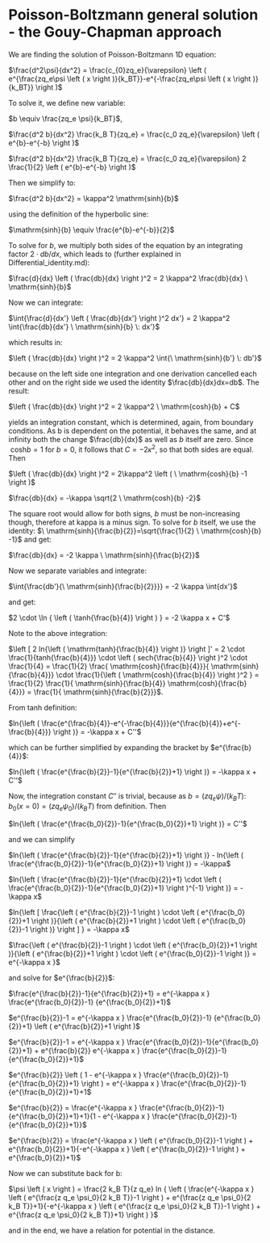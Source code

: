 # Poisson-Boltzmann general solution - the Gouy-Chapman approach

We are finding the solution of Poisson-Boltzmann 1D equation:

$\frac{d^2\psi}{dx^2}  =  \frac{c_{0}zq_e}{\varepsilon} \left ( e^{\frac{zq_e\psi \left ( x \right )}{k_BT}}-e^{-\frac{zq_e\psi \left ( x \right )}{k_BT}} \right )$

To solve it, we define new variable: 

$b \equiv \frac{zq_e \psi}{k_BT}$,

$\frac{d^2 b}{dx^2} \frac{k_B T}{zq_e} = \frac{c_0 zq_e}{\varepsilon} \left ( e^{b}-e^{-b} \right )$

$\frac{d^2 b}{dx^2} \frac{k_B T}{zq_e} = \frac{c_0 zq_e}{\varepsilon} 2 \frac{1}{2} \left ( e^{b}-e^{-b} \right )$

Then we simplify to:

$\frac{d^2 b}{dx^2} = \kappa^2 \mathrm{sinh}{b}$

using the definition of the hyperbolic sine:

$\mathrm{sinh}{b} \equiv \frac{e^{b}-e^{-b}}{2}$

To solve for $b$, we multiply both sides of the equation by an integrating factor $2 \cdot db/dx$, which leads to (further explained in Differential_identity.md):

$\frac{d}{dx} \left ( \frac{db}{dx} \right )^2 = 2 \kappa^2 \frac{db}{dx} \ \mathrm{sinh}{b}$

Now we can integrate:

$\int{\frac{d}{dx'} \left ( \frac{db}{dx'} \right )^2 dx'} = 2 \kappa^2 \int{\frac{db}{dx'} \ \mathrm{sinh}{b} \: dx'}$

which results in:

$\left ( \frac{db}{dx} \right )^2 = 2 \kappa^2 \int{\ \mathrm{sinh}{b'} \: db'}$

because on the left side one integration and one derivation cancelled each other and on the right side we used the identity $\frac{db}{dx}dx=db$. The result:

$\left ( \frac{db}{dx} \right )^2 = 2 \kappa^2 \ \mathrm{cosh}{b} + C$

yields an integration constant, which is determined, again, from boundary conditions. As b is dependent on the potential, it behaves the same, and at infinity both the change $\frac{db}{dx}$ as well as $b$ itself are zero. Since $\ \mathrm{cosh}{b}=1$ for $b=0$, it follows that $C = -2\kappa^2$, so that both sides are equal. Then

$\left ( \frac{db}{dx} \right )^2 = 2\kappa^2 \left ( \ \mathrm{cosh}{b} -1 \right )$

$\frac{db}{dx} = -\kappa \sqrt{2 \ \mathrm{cosh}{b} -2}$

The square root would allow for both signs, $b$ must be non-increasing though, therefore at kappa is a minus sign. To solve for $b$ itself, we use the identity: $\ \mathrm{sinh}{\frac{b}{2}}=\sqrt{\frac{1}{2} \ \mathrm{cosh}{b} -1}$ and get:

$\frac{db}{dx} = -2 \kappa \ \mathrm{sinh}{\frac{b}{2}}$

Now we separate variables and integrate:

$\int{\frac{db'}{\ \mathrm{sinh}{\frac{b}{2}}}} = -2 \kappa \int{dx'}$

and get:

$2 \cdot \ln { \left ( \tanh{\frac{b}{4}} \right ) } = -2 \kappa x + C'$

Note to the above integration:

$\left [ 2 ln{\left ( \mathrm{tanh}{\frac{b}{4}} \right )} \right ]' = 2 \cdot \frac{1}{tanh{\frac{b}{4}}} \cdot \left ( sech{\frac{b}{4}} \right )^2 \cdot \frac{1}{4} = \frac{1}{2} \frac{ \mathrm{cosh}{\frac{b}{4}}}{ \mathrm{sinh}{\frac{b}{4}}} \cdot \frac{1}{\left (  \mathrm{cosh}{\frac{b}{4}} \right )^2 } = \frac{1}{2} \frac{1}{ \mathrm{sinh}{\frac{b}{4}} \mathrm{cosh}{\frac{b}{4}}} = \frac{1}{ \mathrm{sinh}{\frac{b}{2}}}$.

From $\mathrm{tanh}$ definition: 

$ln{\left ( \frac{e^{\frac{b}{4}}-e^{-\frac{b}{4}}}{e^{\frac{b}{4}}+e^{-\frac{b}{4}}} \right )} = -\kappa x + C''$

which can be further simplified by expanding the bracket  by $e^{\frac{b}{4}}$:

$ln{\left ( \frac{e^{\frac{b}{2}}-1}{e^{\frac{b}{2}}+1} \right )} = -\kappa x + C''$

Now, the integration constant $C''$ is trivial, because as $b=\left ( zq_e \psi\right )/\left ( k_B T\right )$: $b_0 \left (  x=0 \right ) = \left ( zq_e \psi_0\right )/\left ( k_B T\right )$ from definition. Then

$ln{\left ( \frac{e^{\frac{b_0}{2}}-1}{e^{\frac{b_0}{2}}+1} \right )} = C''$

and we can simplify

$ln{\left ( \frac{e^{\frac{b}{2}}-1}{e^{\frac{b}{2}}+1} \right )} - ln{\left ( \frac{e^{\frac{b_0}{2}}-1}{e^{\frac{b_0}{2}}+1} \right )} = -\kappa$

$ln{\left ( \frac{e^{\frac{b}{2}}-1}{e^{\frac{b}{2}}+1} \cdot \left ( \frac{e^{\frac{b_0}{2}}-1}{e^{\frac{b_0}{2}}+1} \right )^{-1} \right )} = -\kappa x$

$ln{\left [ \frac{\left ( e^{\frac{b}{2}}-1 \right ) \cdot \left ( e^{\frac{b_0}{2}}+1 \right )}{\left ( e^{\frac{b}{2}}+1 \right ) \cdot \left ( e^{\frac{b_0}{2}}-1 \right )} \right ] } = -\kappa x$
     
$\frac{\left ( e^{\frac{b}{2}}-1 \right ) \cdot \left ( e^{\frac{b_0}{2}}+1 \right )}{\left ( e^{\frac{b}{2}}+1 \right ) \cdot \left ( e^{\frac{b_0}{2}}-1 \right )} = e^{-\kappa x }$


and solve for $e^{\frac{b}{2}}$:

$\frac{e^{\frac{b}{2}}-1}{e^{\frac{b}{2}}+1} = e^{-\kappa x } \frac{e^{\frac{b_0}{2}}-1} {e^{\frac{b_0}{2}}+1}$

$e^{\frac{b}{2}}-1 = e^{-\kappa x } \frac{e^{\frac{b_0}{2}}-1} {e^{\frac{b_0}{2}}+1} \left ( e^{\frac{b}{2}}+1 \right )$

$e^{\frac{b}{2}}-1 = e^{-\kappa x } \frac{e^{\frac{b_0}{2}}-1}{e^{\frac{b_0}{2}}+1} + e^{\frac{b}{2}} e^{-\kappa x } \frac{e^{\frac{b_0}{2}}-1}{e^{\frac{b_0}{2}}+1}$

$e^{\frac{b}{2}} \left ( 1 - e^{-\kappa x } \frac{e^{\frac{b_0}{2}}-1}{e^{\frac{b_0}{2}}+1} \right ) = e^{-\kappa x } \frac{e^{\frac{b_0}{2}}-1}{e^{\frac{b_0}{2}}+1}+1$

$e^{\frac{b}{2}} = \frac{e^{-\kappa x } \frac{e^{\frac{b_0}{2}}-1}{e^{\frac{b_0}{2}}+1}+1}{1 - e^{-\kappa x } \frac{e^{\frac{b_0}{2}}-1}{e^{\frac{b_0}{2}}+1}}$

$e^{\frac{b}{2}} = \frac{e^{-\kappa x } \left ( e^{\frac{b_0}{2}}-1 \right ) + e^{\frac{b_0}{2}}+1}{-e^{-\kappa x } \left ( e^{\frac{b_0}{2}}-1 \right ) + e^{\frac{b_0}{2}}+1}$

Now we can substitute back for b:

$\psi \left ( x \right ) = \frac{2 k_B T}{z q_e} ln { \left ( \frac{e^{-\kappa x } \left ( e^{\frac{z q_e \psi_0}{2 k_B T}}-1 \right ) + e^{\frac{z q_e \psi_0}{2 k_B T}}+1}{-e^{-\kappa x } \left ( e^{\frac{z q_e \psi_0}{2 k_B T}}-1 \right ) + e^{\frac{z q_e \psi_0}{2 k_B T}}+1} \right ) }$

and in the end, we have a relation for potential in the distance.
